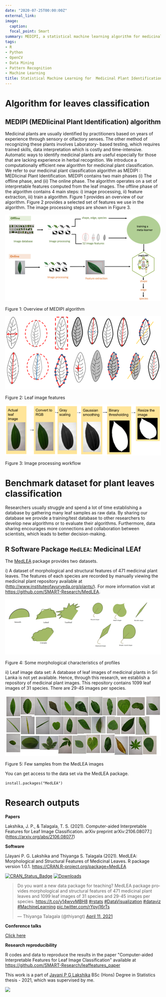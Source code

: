 ```yaml
---
date: "2020-07-25T00:00:00Z"
external_link: 
image:
  caption: 
  focal_point: Smart
summary: MEDIPI, a statistical machine learning algorithm for medicinal plant identification and a leaf image database for plant classification.
tags:
- R
- Python
- OpenCV
- Data Mining
- Pattern Recognition
- Machine Learning
title: Statistical Machine Learning for  Medicinal Plant Identification
---
```



# Algorithm for leaves classification

## MEDIPI (**MEDI**icinal **P**lant **I**dentification) algorithm 

Medicinal plants are usually identified by practitioners based on years of experience through
sensory or olfactory senses. The other method of recognizing these plants involves Laboratory-
based testing, which requires trained skills, data interpretation which is costly and time-intensive. Automatic ways to identify medicinal plants are useful especially for those that are lacking experience in herbal recognition. We introduce a computationally efficient new algorithm for medicinal plant classification.  We
refer to our medicinal plant classification algorithm as MEDIPI : MEDIicinal Plant
Identification. MEDIPI
contains two main phases (i) The offline phase, and (ii) The online phase. The algorithm operates on a set of interpretable features  computed from the leaf images. The offline phase of the algorithm contains 4 main steps: i) image processing, ii) feature extraction, iii) train a algorithm. Figure 1 provides an overview of our algorithm. Figure 2 provides a selected set of features we use in the algorithm. The image processing steps are shown in Figure 3.

![](medipi.png)

Figure 1: Overview of MEDIPI algorithm

![](sh_f.png)


Figure 2: Leaf image features

![](image_processing.png)

Figure 3: Image processing workflow


# Benchmark dataset for plant leaves classification



Researchers usually struggle and spend a lot of time
establishing a database by gathering many leaf samples as raw data. By sharing our database we
provide a training/test database to other researchers to develop new algorithms or to evaluate their algorithms. Furthermore,  data
sharing encourages more connections and collaboration between scientists, which leads to better decision-making.

## R Software Package `MedLEA`: **Med**icinal **LEA**f




The [MedLEA](https://github.com/SMART-Research/MedLEA) package provides two datasets.

i) A dataset of morphological and structural features of 471 medicinal plant leaves. The features of each species are recorded by manually viewing the medicinal plant repository available at (<http://www.instituteofayurveda.org/plants/>). For more information visit at <https://github.com/SMART-Research/MedLEA>.

![](leaf.png)

Figure 4:  Some morphological characteristics of profiles

ii) Leaf image data set:  A database of leaf images of medicinal plants in Sri Lanka is
not yet available. Hence, through this research, we establish a repository of medicinal
plant images. This repository contains 1099 leaf images of 31 species. There are 29-45 images per species. 

![](imgleaf.png)

Figure 5: Few samples from the MedLEA images

You can get access to the data set via the MedLEA package. 

```{r, eval=FLASE}
install.packages("MedLEA")
```




# Research outputs

**Papers**

Lakshika, J. P., & Talagala, T. S. (2021). Computer-aided Interpretable Features for Leaf Image Classification. arXiv preprint arXiv:2106.08077.](https://arxiv.org/abs/2106.08077)


**Software**

[Jayani P. G. Lakshika and Thiyanga S. Talagala (2021). MedLEA: Morphological and Structural Features of Medicinal Leaves. R package version 1.0.1.
https://CRAN.R-project.org/package=MedLEA


[![CRAN\_Status\_Badge](http://www.r-pkg.org/badges/version/MedLEA)](https://CRAN.R-project.org/package=MedLEA)
[![Downloads](http://cranlogs.r-pkg.org/badges/MedLEA)](https://cran.r-project.org/package=MedLEA)

<blockquote class="twitter-tweet"><p lang="en" dir="ltr">Do you want a new data package for teaching? MedLEA package provides morphological and structural features of 471 medicinal plant leaves and 1099 leaf images of 31 species and 29-45 images per species. <a href="https://t.co/y14wvvMBH8">https://t.co/y14wvvMBH8</a> <a href="https://twitter.com/hashtag/rstats?src=hash&amp;ref_src=twsrc%5Etfw">#rstats</a> <a href="https://twitter.com/hashtag/DataVisualization?src=hash&amp;ref_src=twsrc%5Etfw">#DataVisualization</a> <a href="https://twitter.com/hashtag/dataviz?src=hash&amp;ref_src=twsrc%5Etfw">#dataviz</a> <a href="https://twitter.com/hashtag/MachineLearning?src=hash&amp;ref_src=twsrc%5Etfw">#MachineLearning</a> <a href="https://t.co/rYpyj16rTs">pic.twitter.com/rYpyj16rTs</a></p>&mdash; Thiyanga Talagala (@thiyangt) <a href="https://twitter.com/thiyangt/status/1381060311357136896?ref_src=twsrc%5Etfw">April 11, 2021</a></blockquote> <script async src="https://platform.twitter.com/widgets.js" charset="utf-8"></script>

**Conference talks**

[Click here](https://www.youtube.com/channel/UCqfu75XVtV4s-W5aiw1tavQ)

**Research reproducibility**

R codes and data to reproduce the results in the paper "Computer-aided Interpretable Features for Leaf Image Classification" available at https://github.com/SMART-Research/leaffeatures_paper



This work is a part of [Jayani P G Lakshika](https://www.linkedin.com/in/jayani-lakshika-9a0297162/) BSc (Hons) Degree in Statistics thesis - 2021, which was supervised by me.

![](octave.jpg)








